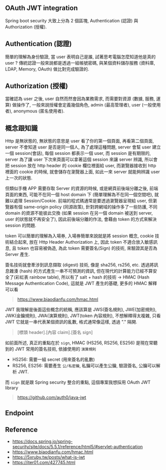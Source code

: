 ## OAuth JWT integration

Spring boot security 大致上分為 2 個區塊, Authentication (認證) 與 Authorization (授權).
## Authentication (認證) 
簡單的理解為身份驗證, 當 user 表明自己是誰, 試著思考電腦怎麼知道他是真的 user ? 傳統認證一般來說都是透過一組帳號密碼, 與某個資料儲存服務 (資料庫, LDAP, Memory, OAuth) 做比對完成驗證的.

## Authorization (授權)
當確認為 user 之後, user 自然而然會因為業務需求, 而需要對資源 (數據, 服務, 運算) 做操作了, 一般來說授權會定義幾個角色, admin (最高管理者), user (一般使用者), anonymous (匿名使用者).

## 概念跟知識
Http 是無狀態的, 無狀態的意思是 user 看了你的第一個頁面, 再看第二個頁面, server 不會知道 user 是否是同一個人, 為了處理這種問題, server 會幫 user 建立一個 session(會話), 每個 session 都表示一個 user, 而 session 是有期限的, server 為了讓 user 下次來頁面可以拿著這個 session 來讓 server 辨識, 所以會把 session 放在 http header 的 cookie 欄位裡面給 user, 而瀏覽器接收到 http 裡面的 cookie 的時候, 就會儲存在瀏覽器上面, 如此一來 server 就能夠辨識 user 上一次的狀態.

但類似手機 APP 需要存取 Server 的資源的時候, 或是網頁前後端分離之後, 前端頁面的東西, 可能不在同一個 host domain 下 (簡單理解為不在同一個空間吧), 就難以處理 Session/Cookie. 前端的程式碼通常是要透過瀏覽器呈現給 user, 但瀏覽器有個 same-origin policy (同源政策), 針對跨網域的操作多了一些防護, 不同 domain 的資源不能彼此交換 (如果 session 在另一個 domain 被送到 server, user 的狀態就不再安全了), 因此前後端分離的作法, 會藉由 token 的方式來解決 session 的問題.

token 可以簡單的理解為入場券, 入場券簡單來說就是將 session 概念, cookie 技術結合起來, 放在 Http Header Authorization 上, 因此 token 不適合放入敏感訊息, 且 token 也容易被偽造, 為此 token 需要簽名(Sign) 的技術, 來驗證其是否為 Server 產生.

簽名技術就會牽涉到訊息擷取 (digest) 技術, 像是 sha256, rs256, etc. 透過將訊息雜湊 (hash) 的方式產生一串不可預測的資訊, 但在現代的計算能力已經不算安全了(彩虹表 rainbow table), 所以有了 salt + hash 的技術 -> HMAC (Hash Message Authentication Code), 這就是 JWT 產生的基礎, 更多的 HMAC 解釋可以看
> https://www.biaodianfu.com/hmac.html

JWT 我理解是後面這些概念的統稱, 應該算是 JWS(簽名規則), JWE(加密規則), JWK(金鑰規則), JWA(演算規則), JWT(token 內容規則), 不想解釋得太複雜, 只看 JWT 它就是一串代表某個資訊的亂數, 格式通常像這樣, 透過 "." 隔開.
> [標頭 header].[內容 claim].[簽名 sign]

如前面所述, 真正的重點在於 `sign`, HMAC (HS256, RS256, ES256) 是現在常聽到的 JWT 常用的簽名技術, 依據使用的 `演算規則` 
* HS256: 需要一組 secret (用來簽名的亂數)
* RS256, ES256: 需要產生 `公/私密鑰`, 私鑰可以產生公鑰, 驗證簽名, 公鑰可以解析 JWT.
 
而 `sign` 就是跟 Spring security 整合的重點, 這個專案我想採用 OAuth JWT library 
> https://github.com/auth0/java-jwt

## Endpoint 


## Reference
* https://docs.spring.io/spring-security/site/docs/5.5.1/reference/html5/#servlet-authentication
* https://www.biaodianfu.com/hmac.html
* https://5xruby.tw/posts/what-is-jwt
* https://iter01.com/427745.html